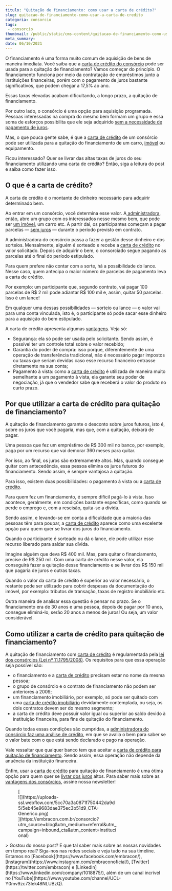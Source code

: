 ```yaml
---
titulo: "Quitação de financiamento: como usar a carta de crédito?"
slug: quitacao-de-financiamento-como-usar-a-carta-de-credito
categoria: consorcio
tags:
 - consorcio
thumbnail: /public/static/cms-content/quitacao-de-financiamento-como-usar-a-carta-de-credito.jpg
meta_summary: 
date: 06/10/2021
---
```

O financiamento é uma forma muito comum de aquisição de bens de maneira imediata. Você saiba que a [carta de crédito do consórcio](https://www.embracon.com.br/blog/o-que-voce-precisa-saber-sobre-a-carta-de-credito-de-consorcios) pode ser usada para a quitação de financiamento? Vamos começar do princípio. O financiamento funciona por meio da contratação de empréstimos junto a instituições financeiras, porém com o pagamento de juros bastante significativos, que podem chegar a 17,5% ao ano.

Essas taxas elevadas acabam dificultando, a longo prazo, a quitação de financiamento.

Por outro lado, o consórcio é uma opção para aquisição programada. Pessoas interessadas na compra do mesmo bem formam um grupo e essa soma de esforços possibilita que ele seja adquirido [sem a necessidade de pagamento de juros](https://www.embracon.com.br/blog/consorcio-nao-tem-juros-entenda).

Mas, o que pouca gente sabe, é que a [carta de crédito](https://www.embracon.com.br/conhecaoconsorcio/o-que-e-carta-de-credito) de um consórcio pode ser utilizada para a quitação do financiamento de um carro, [imóvel](https://www.embracon.com.br/consorcio-de-imoveis) ou equipamento.

Ficou interessado? Quer se livrar das altas taxas de juros do seu financiamento utilizando uma carta de crédito? Então, siga a leitura do post e saiba como fazer isso.

O que é a carta de crédito?
---------------------------

A carta de crédito é o montante de dinheiro necessário para adquirir determinado bem.

Ao entrar em um consórcio, você determina esse valor. A[ administradora](https://www.embracon.com.br/blog/afinal-o-que-uma-administradora-de-consorcio-faz), então, abre um grupo com os interessados nesse mesmo bem, que pode ser [um imóvel](https://www.embracon.com.br/consorcio-de-imoveis), um carro etc. A partir daí, os participantes começam a pagar parcelas — [sem juros](https://www.embracon.com.br/blog/consorcio-nao-tem-juros-entenda) — durante o período previsto em contrato.

A administradora do consórcio passa a fazer a gestão desse dinheiro e dos sorteios. Mensalmente, alguém é sorteado e recebe a [carta de crédito](https://www.embracon.com.br/blog/o-que-voce-precisa-saber-sobre-a-carta-de-credito-de-consorcios) no valor solicitado. Depois de adquirir o bem, o consorciado segue pagando as parcelas até o final do período estipulado.

Para quem prefere não contar com a sorte, há a possibilidade do lance. Nesse caso, quem antecipa o maior número de parcelas de pagamento leva a carta de crédito.

Por exemplo: um participante que, segundo contrato, vai pagar 100 parcelas de R$ 2 mil pode adiantar R$ 100 mil e, assim, quitar 50 parcelas. Isso é um lance!

Em qualquer uma dessas possibilidades — sorteio ou lance — o valor vai para uma conta vinculada, isto é, o participante só pode sacar esse dinheiro para a aquisição do bem estipulado.

A carta de crédito apresenta algumas [vantagens](https://www.embracon.com.br/blog/confira-10-vantagens-indiscutiveis-do-consorcio). Veja só:

- Segurança: ela só pode ser usada pelo solicitante. Sendo assim, é possível ter um controle total sobre o valor recebido;
- Garantia do poder de compra: isso porque, diferentemente de uma operação de transferência tradicional, não é necessário pagar impostos ou taxas que seriam devidas caso esse recurso financeiro entrasse diretamente na sua conta;
- Pagamento à vista: como a [carta de crédito](https://www.embracon.com.br/blog/o-que-voce-precisa-saber-sobre-a-carta-de-credito-de-consorcios) é utilizada de maneira muito semelhante a um pagamento à vista, ela garante seu poder de negociação, já que o vendedor sabe que receberá o valor do produto no curto prazo.

Por que utilizar a carta de crédito para quitação de financiamento?
-------------------------------------------------------------------

A quitação de financiamento garante o desconto sobre juros futuros, isto é, sobre os juros que você pagaria, mas que, com a quitação, deixará de pagar.

Uma pessoa que fez um empréstimo de R$ 300 mil no banco, por exemplo, paga por um recurso que vai demorar 360 meses para quitar.

Por isso, ao final, os juros são extremamente altos. Mas, quando consegue quitar com antecedência, essa pessoa elimina os juros futuros do financiamento. Sendo assim, é sempre vantajosa a quitação.

Para isso, existem duas possibilidades: o pagamento à vista ou a [carta de crédito](https://www.embracon.com.br/conhecaoconsorcio/o-que-e-carta-de-credito).

Para quem fez um financiamento, é sempre difícil pagá-lo à vista. Isso acontece, geralmente, em condições bastante específicas, como quando se perde o emprego e, com a rescisão, quita-se a dívida.

Sendo assim, e levando-se em conta a dificuldade que a maioria das pessoas têm para poupar, a [carta de crédito](https://www.embracon.com.br/blog/o-que-voce-precisa-saber-sobre-a-carta-de-credito-de-consorcios) aparece como uma excelente opção para quem quer se livrar dos juros do financiamento.

Quando o participante é sorteado ou dá o lance, ele pode utilizar esse recurso liberado para saldar sua dívida.

Imagine alguém que deva R$ 400 mil. Mas, para quitar o financiamento, precise de R$ 250 mil. Com uma carta de crédito nesse valor, ela conseguirá fazer a quitação desse financiamento e se livrar dos R$ 150 mil que pagaria de juros e outras taxas.

Quando o valor da carta de crédito é superior ao valor necessário, o restante pode ser utilizado para cobrir despesas da documentação do imóvel, por exemplo: tributos de transação, taxas de registro imobiliário etc.

Outra maneira de analisar essa questão é pensar no prazo. Se o financiamento era de 30 anos e uma pessoa, depois de pagar por 10 anos, consegue eliminá-lo, serão 20 anos a menos de juros! Ou seja, um valor considerável.

Como utilizar a carta de crédito para quitação de financiamento?
----------------------------------------------------------------

A quitação de financiamento com [carta de crédito](https://www.embracon.com.br/blog/o-que-voce-precisa-saber-sobre-a-carta-de-credito-de-consorcios) é regulamentada pela [lei dos consórcios (Lei nº 11.1795/2008)](http://www.planalto.gov.br/ccivil_03/_ato2007-2010/2008/lei/l11795.htm). Os requisitos para que essa operação seja possível são:

- o financiamento e a [carta de crédito](https://www.embracon.com.br/conhecaoconsorcio/o-que-e-carta-de-credito) precisam estar no nome da mesma pessoa;
- o grupo de consórcio e o contrato de financiamento não podem ser anteriores a 2009;
- um financiamento imobiliário, por exemplo, só pode ser quitado com uma [carta de crédito imobiliário](https://www.embracon.com.br/consorcio-de-imoveis) devidamente contemplada, ou seja, os dois contratos devem ser do mesmo segmento;
- a carta de crédito deve possuir valor igual ou superior ao saldo devido à instituição financeira, para fins de quitação do financiamento.

Quando todas essas condições são cumpridas, a [administradora do consórcio faz uma análise de crédito](https://www.embracon.com.br/blog/afinal-o-que-uma-administradora-de-consorcio-faz), em que se avalia o bem para saber se o valor bate com o que está sendo declarado e pago na operação.

Vale ressaltar que qualquer banco tem que aceitar a [carta de crédito para quitação de financiamento](https://www.embracon.com.br/blog/o-que-voce-precisa-saber-sobre-a-carta-de-credito-de-consorcios). Sendo assim, essa operação não depende da anuência da instituição financeira.

Enfim, usar a [carta de crédito](https://www.embracon.com.br/conhecaoconsorcio/o-que-e-carta-de-credito) para quitação de financiamento é uma ótima opção para quem quer se [livrar dos juros](https://www.embracon.com.br/blog/consorcio-nao-tem-juros-entenda) altos. Para saber mais sobre as [vantagens dos consórcios](https://www.embracon.com.br/blog/confira-10-vantagens-indiscutiveis-do-consorcio), assine nossa newsletter!

<figure class="w-richtext-figure-type-image w-richtext-align-center" style="max-width:310px">[<div>![](https://uploads-ssl.webflow.com/5cc70a3a0871f750442da9d5/5eb45e9683dae375ec3b51d9_CTA-Generico.png)</div>](https://embracon.com.br/consorcio?utm_source=blog&utm_medium=referral&utm_campaign=inbound_cta&utm_content=institucional)</figure>> Gostou do nosso post? E que tal saber mais sobre as nossas novidades em tempo real? Siga-nos nas redes sociais e veja tudo na sua timeline. Estamos no [Facebook](https://www.facebook.com/embracon/), [Instagram](https://www.instagram.com/embraconoficial/), [Twitter](https://twitter.com/embracon) e [LinkedIn](https://www.linkedin.com/company/1018875/), além de um canal incrível no [YouTube](https://www.youtube.com/channel/UCL-Y0mv9zc73Iek48NLUBzQ).
